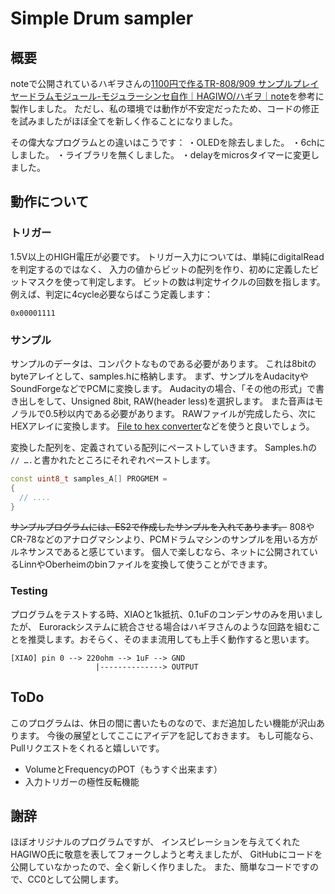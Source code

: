 # Simple Drum sampler
## 概要
noteで公開されているハギヲさんの[1100円で作るTR-808/909 サンプルプレイヤードラムモジュール-モジュラーシンセ自作｜HAGIWO/ハギヲ｜note](https://note.com/solder_state/n/n0209d16d0d08)を参考に製作しました。
ただし、私の環境では動作が不安定だったため、コードの修正を試みましたがほぼ全てを新しく作ることになりました。

その偉大なプログラムとの違いはこうです：
・OLEDを除去しました。
・6chにしました。
・ライブラリを無くしました。
・delayをmicrosタイマーに変更しました。


## 動作について

### トリガー 
1.5V以上のHIGH電圧が必要です。
トリガー入力については、単純にdigitalReadを判定するのではなく、
入力の値からビットの配列を作り、初めに定義したビットマスクを使って判定します。
ビットの数は判定サイクルの回数を指します。
例えば、判定に4cycle必要ならばこう定義します：

```
0x00001111
```

### サンプル

サンプルのデータは、コンパクトなものである必要があります。
これは8bitのbyteアレイとして、samples.hに格納します。
まず、サンプルをAudacityやSoundForgeなどでPCMに変換します。
Audacityの場合、「その他の形式」で書き出しをして、Unsigned 8bit, RAW(header less)を選択します。
また音声はモノラルで0.5秒以内である必要があります。
RAWファイルが完成したら、次にHEXアレイに変換します。
[File to hex converter](http://tomeko.net/online_tools/file_to_hex.php?lang=en)などを使うと良いでしょう。

変換した配列を、定義されている配列にペーストしていきます。
Samples.hの `// ….`と書かれたところにそれぞれペーストします。

```cpp
const uint8_t samples_A[] PROGMEM =
{
  // ....
}
```

~~サンプルプログラムには、ES2で作成したサンプルを入れてあります。~~
808やCR-78などのアナログマシンより、PCMドラムマシンのサンプルを用いる方がルネサンスであると感じています。
個人で楽しむなら、ネットに公開されているLinnやOberheimのbinファイルを変換して使うことができます。

### Testing

プログラムをテストする時、XIAOと1k抵抗、0.1uFのコンデンサのみを用いましたが、
Eurorackシステムに統合させる場合はハギヲさんのような回路を組むことを推奨します。おそらく、そのまま流用しても上手く動作すると思います。

```
[XIAO] pin 0 --> 220ohm --> 1uF --> GND
                   |--------------> OUTPUT
```

## ToDo
このプログラムは、休日の間に書いたものなので、まだ追加したい機能が沢山あります。
今後の展望としてここにアイデアを記しておきます。
もし可能なら、Pullリクエストをくれると嬉しいです。

* VolumeとFrequencyのPOT（もうすぐ出来ます）
* 入力トリガーの極性反転機能


## 謝辞
ほぼオリジナルのプログラムですが、
インスピレーションを与えてくれたHAGIWO氏に敬意を表してフォークしようと考えましたが、
GitHubにコードを公開していなかったので、全く新しく作りました。
また、簡単なコードですので、CC0として公開します。
